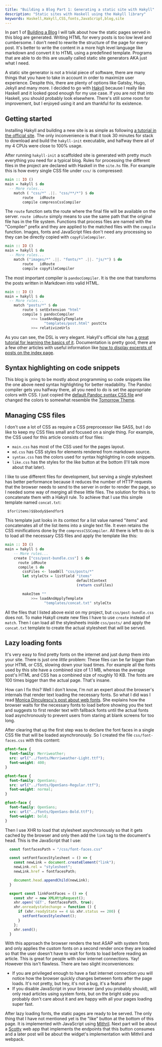 ```yaml
---
title: "Building a Blog Part 1: Generating a static site with Hakyll"
description: "Static sites with Haskell using the Hakyll library"
keywords: Haskell,Hakyll,CSS,fonts,JavaScript,blog,site
---
```


In part 1 of [Building a Blog](
./2018-09-03-is-this-finally-working-oh-hello-world.html) I will talk 
about how the static pages served in this blog are generated. Writing HTML 
for every posts is too low level and cumbersome. I don't need to rewrite the 
structure of the page for every post. It's better to write the content in a 
more high level language like markdown and convert it to HTML using a 
predefined template. Programs that are able to do this are usually called 
static site generators AKA just what I need. 

<!--more-->

A static site generator is not a trivial piece of software, there are many
things that you have to take in account in order to maximize user experience.
Despite this, there are plenty of options like Gatsby, Hugo, Jekyll and many
more. I decided to go with [Hakyll](https://jaspervdj.be/hakyll/) because I 
really like Haskell and it looked good enough for my use case. If you are not 
that into Haskell, you should probably look elsewhere. There's still some room 
for improvement, but I enjoyed using it and am thankful for its existence.

## Getting started

Installing Hakyll and building a new site is as simple as following [a tutorial 
in the official site](https://jaspervdj.be/hakyll/tutorials/01-installation.html).
The only inconvenience is that it took 30 minutes for stack to download and 
build the `hakyll-init` executable, and halfway there all of my 4 CPUs were 
close to 100% usage.

After running `hakyll-init` a scaffolded site is generated with pretty much 
everything you need for a typical blog. Rules for processing the different 
files in the project are declared with Haskell in the `site.hs` file. For
example this is how every single CSS file under `css/` is compressed:

``` Haskell
main :: IO ()
main = hakyll $ do
  -- More rules...
    match ( "css/*" .||. "css/**/*") $ do
        route   idRoute
        compile compressCssCompiler
```

The `route` function sets the route where the final file will be available on
the server. `route idRoute` simply means to use the same path that the original
file has in the file system. Functions that process files are named with the 
"Compiler" prefix and they are applied to the matched files with the `compile`
function. Images, fonts and JavaScript files don't need any processing so they 
can be directly copied with `copyFileCompiler`.

``` Haskell
main :: IO ()
main = hakyll $ do
  -- More rules...
    match ("images/*" .||. "fonts/*" .||. "js/*") $ do
        route   idRoute
        compile copyFileCompiler
```

The most important compiler is `pandocCompiler`. It is the one that transforms 
the posts written in Markdown into valid HTML.

``` Haskell
main :: IO ()
main = hakyll $ do
  -- More rules...
    match "posts/*" $ do
        route $ setExtension "html"
        compile $ pandocCompiler
            >>= loadAndApplyTemplate 
                  "templates/post.html" postCtx
            >>= relativizeUrls
```

As you can see, the DSL is very elegant. Hakyll's official site has [a great 
tutorial for learning the basics of it](
https://jaspervdj.be/hakyll/tutorials/03-rules-routes-compilers.html). 
Documentation is pretty good, there are a few other articles with useful 
information like [how to display excerpts of posts on the index page](
https://jaspervdj.be/hakyll/tutorials/using-teasers-in-hakyll.html).

## Syntax highlighting on code snippets

This blog is going to be mostly about programming so code snippets like the one 
above need syntax highlighting for better readability. The Pandoc compiler gets 
you halfway there, all you need to do is set the appropriate colors with CSS. I 
just copied the [default Pandoc syntax CSS file](
https://github.com/jaspervdj/hakyll/blob/master/web/css/syntax.css) and changed 
the colors to somewhat resemble the [Tomorrow Theme](
https://github.com/chriskempson/tomorrow-theme).

## Managing CSS files

I don't use a lot of CSS as require a CSS preprocessor like SASS, but I do like 
to keep my CSS files small and focused on a single thing. For example, the CSS 
used for this article consists of four files: 

- `main.css` has most of the CSS used for the pages layout.
- `md.css` has CSS styles for elements rendered from markdown source.
- `syntax.css` has the colors used for syntax highlighting in code snippets. 
- `like.css` has the styles for the like button at the bottom (I'll talk more 
  about that later).

I like to use different files for development, but serving a single stylesheet 
has better performance because it reduces the number of HTTP requests that the 
browser needs to send to the server in order to render the page, so I needed 
some way of merging all these little files. The solution for this is to 
concatenate them with a Hakyll rule. To achieve that I use this simple 
template named `concat.txt`:

```
 $for(items)$$body$$endfor$
```

This template just looks in its context for a list value named "items" and
concatenates all of the list items into a single text file. It even retains the
CSS minifications done by the `compressCSSCompiler`. All there is left to
do is to load all the necessary CSS files and apply the template like this:

``` Haskell
main :: IO ()
main = hakyll $ do
    -- More rules...
    create ["css/post-bundle.css"] $ do
      route idRoute
      compile $ do
        cssFiles <- loadAll "css/posts/*" 
        let styleCtx = listField "items" 
                                 defaultContext 
                                 (return cssFiles)

        makeItem ""
            >>= loadAndApplyTemplate 
                  "templates/concat.txt" styleCtx

```

All the files that I listed above exist on my project, but 
`css/post-bundle.css` does not. To make Hakyll create new files I have to use
`create` instead of `match`. Then I can load all the stylesheets inside
`css/posts/` and apply the `concat.txt` template to create the actual
stylesheet that will be served.

## Lazy loading fonts

It's very easy to find pretty fonts on the internet and just dump them into 
your site. There is just one *little* problem: These files can be far 
bigger than your HTML or CSS, slowing down your load times. For example all 
the fonts used by this site have a combined size of 1.1 MB, whereas the 
average post's HTML and CSS has a combined size of roughly 10 KB. The 
fonts are 100 times bigger than the actual page. That's insane. 

How can I fix this? Well I don't know, I'm not an expert about the browser's
internals that render text loading the necessary fonts. So what I did was I
read [Monica Dinculescu's post about web fonts](
https://meowni.ca/posts/web-fonts/). She explains how the browser waits for the
necessary fonts to load before showing you the text and suggests to first render
text with fallback fonts until the actual fonts load asynchronously to prevent 
users from staring at blank screens for too long. 

After clearing that up the first step was to declare the font faces in a single 
CSS file that will be loaded asynchronously. So I created the file 
`css/font-faces.css` with this content:

``` CSS
@font-face {
  font-family: Merriweather;
  src: url("../fonts/Merriweather-Light.ttf");
  font-weight: 400;
}

@font-face {
  font-family: OpenSans;
  src: url("../fonts/OpenSans-Regular.ttf");
  font-weight: normal;
}

@font-face {
  font-family: OpenSans;
  src: url("../fonts/OpenSans-Bold.ttf");
  font-weight: bold;
}
```

Then I use XHR to load that stylesheet asynchronously so that it gets cached 
by the browser and only then add the `link` tag to the document's head. This is 
the JavaScript that I use:

``` JavaScript
  const fontfacesPath = "/css/font-faces.css"

  const setFontfacesStylesheet = () => {
    const newLink = document.createElement("link");
    newLink.rel = "stylesheet";
    newLink.href = fontfacesPath;

    document.head.appendChild(newLink);
  }

  export const linkFontFaces = () => {
    const xhr = new XMLHttpRequest();
    xhr.open('GET', fontfacesPath, true);
    xhr.onreadystatechange = function () {
      if (xhr.readyState == 4 && xhr.status == 200) {
        setFontfacesStylesheet();
      }
    };
    xhr.send();
  }
```

With this approach the browser renders the text ASAP with system fonts and only 
applies the custom fonts on a second render once they are loaded so that the 
user doesn't have to wait for fonts to load before reading an article. This is 
great for people with slow internet connections. Yay! However this isn't 
flawless. There are two slight inconveniences:

- If you are privileged enough to have a fast internet connection you will 
  notice how the browser quickly changes between fonts after the page loads. 
  It's not pretty, but hey, it's not a bug, it's a feature!
- If you disable JavaScript in your browser (and you probably should), will 
  only read articles using system fonts, but on the bright side you probably 
  don't care about it and are happy with all your pages loading super fast.

After lazy loading fonts, the static pages are ready to be served. The only 
thing that I have not mentioned yet is the "like" button at the bottom of this
page. It is implemented with JavaScript using [Mithril](
https://mithril.js.org/). Next part will be about a [Scotty](
https://github.com/scotty-web/scotty) web app that implements the endpoints 
that this button consumes and a later post will be about the widget's
implementation with Mithril and webpack.
